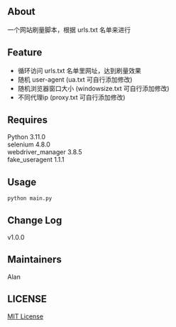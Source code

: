 ## About
一个网站刷量脚本，根据 urls.txt 名单来进行

## Feature

* 循环访问 urls.txt 名单里网址，达到刷量效果
* 随机 user-agent (ua.txt 可自行添加修改)
* 随机浏览器窗口大小 (windowsize.txt 可自行添加修改)
* 不同代理ip (proxy.txt 可自行添加修改)

## Requires
Python 3.11.0  
selenium 4.8.0  
webdriver_manager 3.8.5   
fake_useragent 1.1.1  

## Usage
```
python main.py
```

## Change Log
v1.0.0

## Maintainers
Alan

## LICENSE
[MIT License](https://github.com/joanbabyfet/refresh_urls_pv/blob/master/LICENSE)
